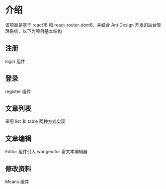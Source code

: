 # 介绍

该项目是基于 react18 和 react-router-dom6，并结合 Ant Design 开发的后台管理系统，以下为项目基本结构

## 注册

login 组件

## 登录

register 组件

## 文章列表

采用 list 和 table 两种方式实现

## 文章编辑

Editor 组件引入 wangeditor 富文本编辑器

## 修改资料

Means 组件
